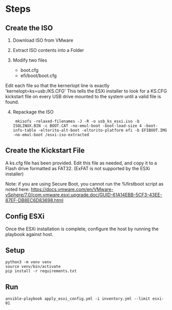 # Steps

## Create the ISO

1. Download ISO from VMware

2. Extract ISO contents into a Folder

3. Modify two files
   - boot.cfg
   - efi/boot/boot.cfg

  Edit each file so that the kernerlopt line is exactly 'kernelopt=ks=usb:/KS.CFG'
  This tells the ESXi installer to look for a KS.CFG kickstart file on every USB drive mounted to the system until a valid file is found.

4. Repackage the ISO

        mkisofs -relaxed-filenames -J -R -o usb_ks_esxi.iso -b ISOLINUX.BIN -c BOOT.CAT -no-emul-boot -boot-load-size 4 -boot-info-table -eltorito-alt-boot -eltorito-platform efi -b EFIBOOT.IMG -no-emul-boot /esxi-iso-extracted


## Create the Kickstart File

A ks.cfg file has been provided. Edit this file as needed, and copy it to a Flash drive formatted as FAT32. (ExFAT is not supported by the ESXi installer)

Note: if you are using Secure Boot, you cannot run the %firstboot script as noted here:
https://docs.vmware.com/en/VMware-vSphere/7.0/com.vmware.esxi.upgrade.doc/GUID-61A14EBB-5CF3-43EE-87EF-DB8EC6D83698.html


## Config ESXi

Once the ESXi installation is complete, configure the host by running the playbook against host.

## Setup
    python3 -m venv venv
    source venv/bin/activate
    pip install -r requirements.txt

## Run
    ansible-playbook apply_esxi_config.yml -i inventory.yml --limit esxi-01
